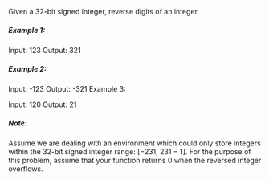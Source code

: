 Given a 32-bit signed integer, reverse digits of an integer.

##### Example 1:  

Input: 123
Output: 321
##### Example 2:  

Input: -123
Output: -321
Example 3:

Input: 120
Output: 21  
##### Note:
Assume we are dealing with an environment which could only store integers within the 32-bit signed integer range: [−231,  231 − 1]. For the purpose of this problem, assume that your function returns 0 when the reversed integer overflows.

